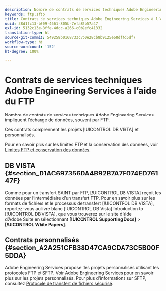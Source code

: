 ```yaml
---
description: Nombre de contrats de services techniques Adobe Engineering Services impliquent l’échange de données, souvent par FTP.
keywords: ftp;sftp
title: Contrats de services techniques Adobe Engineering Services à l’aide du FTP
uuid: 38d1fc13-b709-4661-805b-7efa82b57a47
exl-id: 5132c13e-8ffe-4dcc-a266-c0b2efc41332
translation-type: ht
source-git-commit: 549258b0168733c7b0e28cb8b9125e68dffd5df7
workflow-type: ht
source-wordcount: '152'
ht-degree: 100%

---
```


# Contrats de services techniques Adobe Engineering Services à l’aide du FTP

Nombre de contrats de services techniques Adobe Engineering Services impliquent l’échange de données, souvent par FTP.

Ces contrats comprennent les projets [!UICONTROL DB VISTA] et personnalisés.

Pour en savoir plus sur les limites FTP et la conservation des données, voir  [Limites FTP et conservation des données](/help/export/ftp-and-sftp/ftp-limits.md).

## DB VISTA {#section_D1AC697356DA4B92B7A7F074ED76147F}

Comme pour un transfert SAINT par FTP, [!UICONTROL DB VISTA] reçoit les données par l’intermédiaire d’un transfert FTP. Pour en savoir plus sur les formats de fichiers et le processus de transfert [!UICONTROL DB VISTA], reportez-vous au livre blanc [!UICONTROL DB Vista] Introduction to [!UICONTROL DB VISTA], que vous trouverez sur le site d’aide d’Adobe Suite en sélectionnant **[!UICONTROL Supporting Docs]** > **[!UICONTROL White Papers]**.

## Contrats personnalisés {#section_A2A251CFB38D47CA9CDA73C5B00F5DDA}

Adobe Engineering Services propose des projets personnalisés utilisant les protocoles FTP et SFTP. Voir Adobe Engineering Services pour en savoir plus sur les projets personnalisés. Pour plus d’informations sur SFTP, consultez [Protocole de transfert de fichiers sécurisé](/help/export/ftp-and-sftp/c-sftp/ftp-sftp.md).
